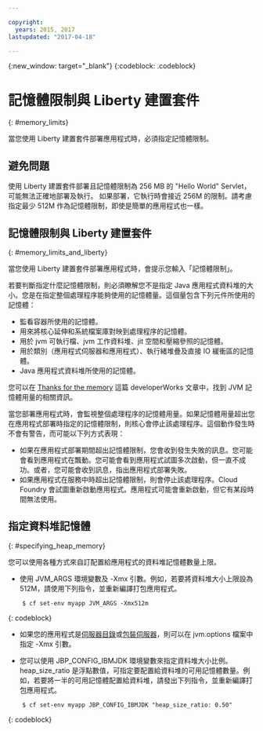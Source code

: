 ```yaml
---

copyright:
  years: 2015, 2017
lastupdated: "2017-04-18"

---
```


{:new_window: target="_blank"}
{:codeblock: .codeblock}

# 記憶體限制與 Liberty 建置套件
{: #memory_limits}

當您使用 Liberty 建置套件部署應用程式時，必須指定記憶體限制。

## 避免問題

使用 Liberty 建置套件部署且記憶體限制為 256 MB 的 "Hello World" Servlet，可能無法正確地部署及執行。
如果部署，它執行時會接近 256M 的限制。請考慮指定最少 512M 作為記憶體限制，即使是簡單的應用程式也一樣。


## 記憶體限制與 Liberty 建置套件
{: #memory_limits_and_liberty}


當您使用
Liberty 建置套件部署應用程式時，會提示您輸入「記憶體限制」。


若要判斷指定什麼記憶體限制，則必須瞭解您不是指定 Java 應用程式資料堆的大小。您是在指定整個處理程序能夠使用的記憶體量。這個量包含下列元件所使用的記憶體：

* 監看容器所使用的記憶體。
* 用來將核心延伸和系統檔案庫對映到處理程序的記憶體。
* 用於 jvm 可執行檔、jvm 工作資料堆、jit 空間和壓縮參照的記憶體。
* 用於類別（應用程式伺服器和應用程式）、執行緒堆疊及直接 IO 緩衝區的記憶體。
* Java 應用程式資料堆所使用的記憶體。

您可以在 [Thanks for the memory](http://www.ibm.com/developerworks/library/j-nativememory-linux/) 這篇 developerWorks 文章中，找到 JVM 記憶體用量的相關資訊。

當您部署應用程式時，會監視整個處理程序的記憶體用量。如果記憶體用量超出您在應用程式部署時指定的記憶體限制，則核心會停止該處理程序。這個動作發生時不會有警告，而可能以下列方式表現：

* 如果在應用程式部署期間超出記憶體限制，您會收到發生失敗的訊息。您可能會看到應用程式在飄動。您可能會看到應用程式試圖多次啟動，但一直不成功。或者，您可能會收到訊息，指出應用程式部署失敗。
* 如果應用程式在服務中時超出記憶體限制，則會停止該處理程序。Cloud Foundry 會試圖重新啟動應用程式。應用程式可能會重新啟動，但它有某段時間無法使用。

## 指定資料堆記憶體
{: #specifying_heap_memory}

您可以使用各種方式來自訂配置給應用程式的資料堆記憶體數量上限。

*  使用 JVM_ARGS 環境變數及 -Xmx 引數。例如，若要將資料堆大小上限設為 512M，請使用下列指令，並重新編譯打包應用程式。

```
    $ cf set-env myapp JVM_ARGS -Xmx512m
```
{: codeblock}

* 如果您的應用程式是[伺服器目錄](optionsForPushing.html#server_directory)或[包裝伺服器](optionsForPushing.html#packaged_server)，則可以在 jvm.options 檔案中指定 -Xmx 引數。

* 您可以使用 JBP_CONFIG_IBMJDK 環境變數來指定資料堆大小比例。heap_size_ratio 是浮點數值，可指定要配置給資料堆的可用記憶體數量。例如，若要將一半的可用記憶體配置給資料堆，請發出下列指令，並重新編譯打包應用程式。

```
    $ cf set-env myapp JBP_CONFIG_IBMJDK "heap_size_ratio: 0.50"
```
{: codeblock}
